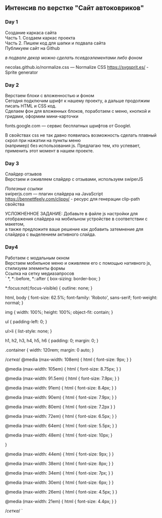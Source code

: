 ## Интенсив по верстке "Сайт автоковриков" ##

### Day 1 ###
Создание каркаса сайта\
Часть 1. Создаем каркас проекта\
Часть 2. Пишем код для шапки и подвала сайта\
Публикуем сайт на Github

*в подвале декор можно сделать псевдоэлементами либо фоном*

necolas.github.io/normalize.css — Normalize CSS
https://svgsprit.es/ - Sprite generator

### Day 2 ###
Верстаем блоки с вложенностью и фоном\
Сегодня подключим шрифт к нашему проекту, а дальше продолжим писать HTML и CSS код.\
Сделаем фон для вложенных блоков, поработаем с меню, кнопкой и гридами, оформим мини-карточки

fonts.google.com — сервис бесплатных шрифтов от Google\

В свойствах css не так давно появилась возможность сделать плавный скрол при нажатии на пункты меню\
(например) без использования js. Предлагаю тем, кто успевает, применить этот момент в нашем проекте.

### Day 3 ###
Слайдер отзывов\
Верстаем и оживляем слайдер с отзывами, используем swiperJS

*Полезные ссылки*\
swiperjs.com — плагин слайдера на JavaScript\
https://bennettfeely.com/clippy/ - ресурс для генерации clip-path свойства

УСЛОЖНЕННОЕ ЗАДАНИЕ: 
Добавьте в файле js настройки для отображения слайдера на мобильном устройстве в соответствии с макетом,\
а также предложите ваше решение как добавить затемнение для слайдера с выделением активного слайда.

### Day4 ###
Работаем с модальным окном\
Верстаем мобильное меню и оживляем его с помощью нативного js, стилизуем элементы формы\
Ссылка на сетку медиазапросов\
`
*,
*::before,
*::after {
    box-sizing: border-box;
}

*:focus:not(:focus-visible) {
    outline: none;
}

html,
body {
    font-size: 62.5%;
    font-family: 'Roboto', sans-serif;
    font-weight: normal;
}

img {
    width: 100%;
    height: 100%;
    object-fit: contain;
}

ul {
    padding-left: 0;
}

ul>li {
    list-style: none;
}

h1,
h2,
h3,
h4,
h5,
h6 {
    padding: 0;
    margin: 0;
}

.container {
    width: 120rem;
    margin: 0 auto;
}

/*сетка*/
@media (max-width: 108em) {
    html {
        font-size: 9px;
    }
}

@media (max-width: 105em) {
    html {
        font-size: 8.75px;
    }
}

@media (max-width: 91.5em) {
    html {
        font-size: 7.9px;
    }
}

@media (max-width: 91em) {
    html {
        font-size: 8.4px;
    }
}

@media (max-width: 90em) {
    html {
        font-size: 7.9px;
    }
}

@media (max-width: 80em) {
    html {
        font-size: 7.2px
    }
}

@media (max-width: 72em) {
    html {
        font-size: 6.5px;
    }
}

@media (max-width: 64em) {
    html {
        font-size: 5.5px;
    }
}

@media (max-width: 48em) {
    html {
        font-size: 10px;
    }

}

@media (max-width: 44em) {
    html {
        font-size: 9px;
    }
}

@media (max-width: 38em) {
    html {
        font-size: 8px;
    }
}

@media (max-width: 34em) {
    html {
        font-size: 7px;
    }
}

@media (max-width: 30em) {
    html {
        font-size: 6px;
    }
}

@media (max-width: 26em) {
    html {
        font-size: 4.5px;
    }
}

@media (max-width: 21em) {
    html {
        font-size: 4.4px;
    }
}

/*сетка*/
`